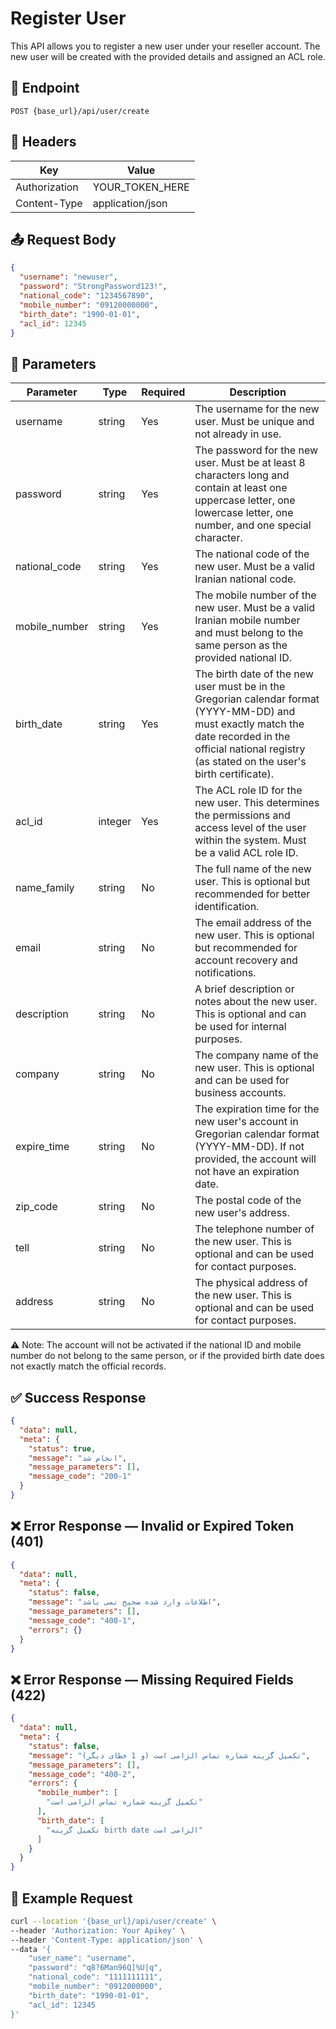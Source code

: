 # Register User

This API allows you to register a new user under your reseller account. The new user will be created with the provided
details and assigned an ACL role.

## 📍 Endpoint

```
POST {base_url}/api/user/create
```

## 🧾 Headers

| Key           | Value            |
|---------------|------------------|
| Authorization | YOUR_TOKEN_HERE  |
| Content-Type  | application/json |

## 📤 Request Body

```json
{
  "username": "newuser",
  "password": "StrongPassword123!",
  "national_code": "1234567890",
  "mobile_number": "09120000000",
  "birth_date": "1990-01-01",
  "acl_id": 12345
}
```

## 📝 Parameters

| Parameter     | Type    | Required | Description                                                                                                                                                                                                  |
|---------------|---------|----------|--------------------------------------------------------------------------------------------------------------------------------------------------------------------------------------------------------------|
| username      | string  | Yes      | The username for the new user. Must be unique and not already in use.                                                                                                                                        |
| password      | string  | Yes      | The password for the new user. Must be at least 8 characters long and contain at least one uppercase letter, one lowercase letter, one number, and one special character.                                    |
| national_code | string  | Yes      | The national code of the new user. Must be a valid Iranian national code.                                                                                                                                    |
| mobile_number | string  | Yes      | The mobile number of the new user. Must be a valid Iranian mobile number and must belong to the same person as the provided national ID.                                                                     |
| birth_date    | string  | Yes      | The birth date of the new user must be in the Gregorian calendar format (YYYY-MM-DD) and must exactly match the date recorded in the official national registry (as stated on the user's birth certificate). |
| acl_id        | integer | Yes      | The ACL role ID for the new user. This determines the permissions and access level of the user within the system. Must be a valid ACL role ID.                                                               |
| name_family   | string  | No       | The full name of the new user. This is optional but recommended for better identification.                                                                                                                   |
| email         | string  | No       | The email address of the new user. This is optional but recommended for account recovery and notifications.                                                                                                  |
| description   | string  | No       | A brief description or notes about the new user. This is optional and can be used for internal purposes.                                                                                                     |
| company       | string  | No       | The company name of the new user. This is optional and can be used for business accounts.                                                                                                                    |
| expire_time   | string  | No       | The expiration time for the new user's account in Gregorian calendar format (YYYY-MM-DD). If not provided, the account will not have an expiration date.                                                     |
| zip_code      | string  | No       | The postal code of the new user's address.                                                                                                                                                                   |
| tell          | string  | No       | The telephone number of the new user. This is optional and can be used for contact purposes.                                                                                                                 |
| address       | string  | No       | The physical address of the new user. This is optional and can be used for contact purposes.                                                                                                                 |

⚠️ Note: The account will not be activated if the national ID and mobile number do not belong to the same person, or if
the provided birth date does not exactly match the official records.

## ✅ Success Response

```json
{
  "data": null,
  "meta": {
    "status": true,
    "message": "انجام شد",
    "message_parameters": [],
    "message_code": "200-1"
  }
}
```

## ❌ Error Response — Invalid or Expired Token (401)

```json
{
  "data": null,
  "meta": {
    "status": false,
    "message": "اطلاعات وارد شده صحیح نمی باشد",
    "message_parameters": [],
    "message_code": "400-1",
    "errors": {}
  }
}
```

## ❌ Error Response — Missing Required Fields (422)

```json
{
  "data": null,
  "meta": {
    "status": false,
    "message": "تکمیل گزینه شماره تماس الزامی است (و 1 خطای دیگر)",
    "message_parameters": [],
    "message_code": "400-2",
    "errors": {
      "mobile_number": [
        "تکمیل گزینه شماره تماس الزامی است"
      ],
      "birth_date": [
        "تکمیل گزینه birth date الزامی است"
      ]
    }
  }
}
```

## 🧪 Example Request

```bash
curl --location '{base_url}/api/user/create' \
--header 'Authorization: Your Apikey' \
--header 'Content-Type: application/json' \
--data '{
    "user_name": "username",
    "password": "q8?6Man96Q]%U|q",
    "national_code": "1111111111",
    "mobile_number": "0912000000",
    "birth_date": "1990-01-01",
    "acl_id": 12345
}'
```
